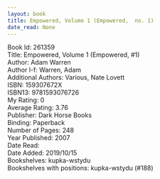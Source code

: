 ```yaml
---
layout: book
title: Empowered, Volume 1 (Empowered,  no. 1)
date_read: None
---
```


Book Id: 261359<br />
Title: Empowered, Volume 1 (Empowered, #1)<br />
Author: Adam Warren<br />
Author l-f: Warren, Adam<br />
Additional Authors: Various, Nate Lovett<br />
ISBN: 159307672X<br />
ISBN13: 9781593076726<br />
My Rating: 0<br />
Average Rating: 3.76<br />
Publisher: Dark Horse Books<br />
Binding: Paperback<br />
Number of Pages: 248<br />
Year Published: 2007<br />
Date Read: <br />
Date Added: 2019/10/15<br />
Bookshelves: kupka-wstydu<br />
Bookshelves with positions: kupka-wstydu (#188)<br />


